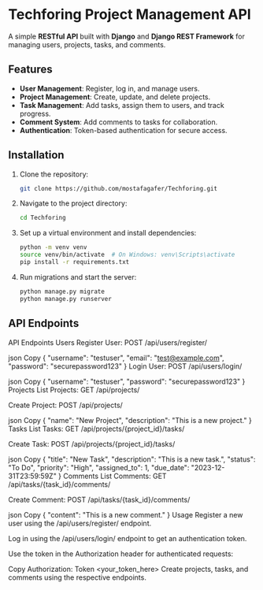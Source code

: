 # Techforing Project Management API
A simple **RESTful API** built with **Django** and **Django REST Framework** for managing users, projects, tasks, and comments.

## Features
- **User Management**: Register, log in, and manage users.
- **Project Management**: Create, update, and delete projects.
- **Task Management**: Add tasks, assign them to users, and track progress.
- **Comment System**: Add comments to tasks for collaboration.
- **Authentication**: Token-based authentication for secure access.

## Installation
1. Clone the repository:
   ```bash
   git clone https://github.com/mostafagafer/Techforing.git
2. Navigate to the project directory:
   ```bash
   cd Techforing
3. Set up a virtual environment and install dependencies:
   ```bash
   python -m venv venv
   source venv/bin/activate  # On Windows: venv\Scripts\activate
   pip install -r requirements.txt
4. Run migrations and start the server:
   ```bash
   python manage.py migrate
   python manage.py runserver

## API Endpoints
API Endpoints
Users
Register User: POST /api/users/register/

json
Copy
{
  "username": "testuser",
  "email": "test@example.com",
  "password": "securepassword123"
}
Login User: POST /api/users/login/

json
Copy
{
  "username": "testuser",
  "password": "securepassword123"
}
Projects
List Projects: GET /api/projects/

Create Project: POST /api/projects/

json
Copy
{
  "name": "New Project",
  "description": "This is a new project."
}
Tasks
List Tasks: GET /api/projects/{project_id}/tasks/

Create Task: POST /api/projects/{project_id}/tasks/

json
Copy
{
  "title": "New Task",
  "description": "This is a new task.",
  "status": "To Do",
  "priority": "High",
  "assigned_to": 1,
  "due_date": "2023-12-31T23:59:59Z"
}
Comments
List Comments: GET /api/tasks/{task_id}/comments/

Create Comment: POST /api/tasks/{task_id}/comments/

json
Copy
{
  "content": "This is a new comment."
}
Usage
Register a new user using the /api/users/register/ endpoint.

Log in using the /api/users/login/ endpoint to get an authentication token.

Use the token in the Authorization header for authenticated requests:

Copy
Authorization: Token <your_token_here>
Create projects, tasks, and comments using the respective endpoints.


